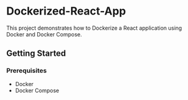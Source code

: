 # Dockerized-React-App

This project demonstrates how to Dockerize a React application using Docker and Docker Compose.

## Getting Started

### Prerequisites

- Docker
- Docker Compose
